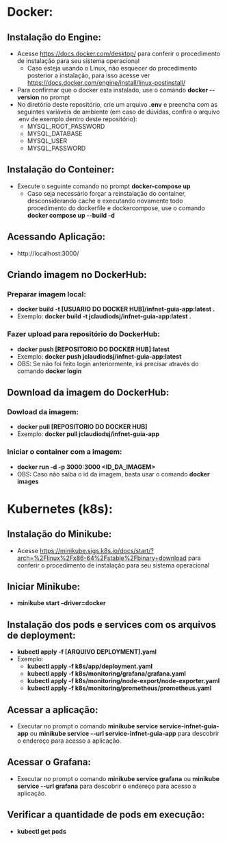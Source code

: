 # Docker:
## Instalação do Engine:
  - Acesse https://docs.docker.com/desktop/ para conferir o procedimento de instalação para seu sistema operacional
    - Caso esteja usando o Linux, não esquecer do procedimento posterior a instalação, para isso acesse ver https://docs.docker.com/engine/install/linux-postinstall/
  - Para confirmar que o docker esta instalado, use o comando __docker --version__ no prompt
  - No diretório deste repositório, crie um arquivo __.env__ e preencha com as seguintes variáveis de ambiente (em caso de dúvidas, confira o arquivo .env de exemplo dentro deste repositório):
    - MYSQL_ROOT_PASSWORD
    - MYSQL_DATABASE
    - MYSQL_USER
    - MYSQL_PASSWORD
## Instalação do Conteiner:
  - Execute o seguinte comando no prompt __docker-compose up__
    - Caso seja necessário forçar a reinstalação do container, desconsiderando cache e executando novamente todo procedimento do dockerfile e dockercompose, use o comando __docker compose up --build -d__
## Acessando Aplicação:
  - http://localhost:3000/
## Criando imagem no DockerHub:
  ### Preparar imagem local: 
  - __docker build -t [USUARIO DO DOCKER HUB]/infnet-guia-app:latest .__
  - Exemplo: __docker build -t jclaudiodsj/infnet-guia-app:latest .__
  ### Fazer upload para repositório do DockerHub: 
  - __docker push [REPOSITORIO DO DOCKER HUB]:latest__
  - Exemplo: __docker push jclaudiodsj/infnet-guia-app:latest__
  - OBS: Se não foi feito login anteriormente, irá precisar através do comando __docker login__
## Download da imagem do DockerHub:
  ### Dowload da imagem:
  - __docker pull [REPOSITORIO DO DOCKER HUB]__
  - Exemplo: __docker pull jclaudiodsj/infnet-guia-app__
  ### Iniciar o container com a imagem:
  - __docker run -d -p 3000:3000 <ID_DA_IMAGEM>__
  - OBS: Caso não saiba o id da imagem, basta usar o comando __docker images__
# Kubernetes (k8s):
## Instalação do Minikube:
  - Acesse https://minikube.sigs.k8s.io/docs/start/?arch=%2Flinux%2Fx86-64%2Fstable%2Fbinary+download para conferir o procedimento de instalação para seu sistema operacional
## Iniciar Minikube:
  - __minikube start –driver=docker__
## Instalação dos pods e services com os arquivos de deployment:
  - __kubectl apply -f [ARQUIVO DEPLOYMENT].yaml__
  - Exemplo: 
    - __kubectl apply -f k8s/app/deployment.yaml__
    - __kubectl apply -f k8s/monitoring/grafana/grafana.yaml__
    - __kubectl apply -f k8s/monitoring/node-export/node-exporter.yaml__
    - __kubectl apply -f k8s/monitoring/prometheus/prometheus.yaml__

## Acessar a aplicação:
  - Executar no prompt o comando __minikube service service-infnet-guia-app__ ou __minikube service --url service-infnet-guia-app__ para descobrir o endereço para acesso a aplicação.

## Acessar o Grafana:
  - Executar no prompt o comando __minikube service grafana__ ou __minikube service --url grafana__ para descobrir o endereço para acesso a aplicação.

## Verificar a quantidade de pods em execução:
  - __kubectl get pods__
